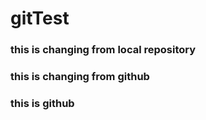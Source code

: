 # gitTest
### this is changing from local repository

### this is changing from github
### this is github
